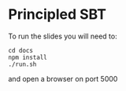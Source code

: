 # Principled SBT

To run the slides you will need to:

```
cd docs
npm install
./run.sh
```

and open a browser on port 5000
